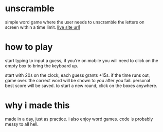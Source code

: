 # unscramble
simple word game where the user needs to unscramble the letters on screen within a time limit. [live site url](https://riqydev.github.io/unscramble/)]

# how to play
start typing to input a guess, if you're on mobile you will need to click on the empty box to bring the keyboard up.

start with 20s on the clock, each guess grants +15s. if the time runs out, game over. the correct word will be shown to you after you fail. personal best score will be saved. to start a new round, click on the boxes anywhere.

# why i made this
made in a day, just as practice. i also enjoy word games. code is probably messy to all hell.
